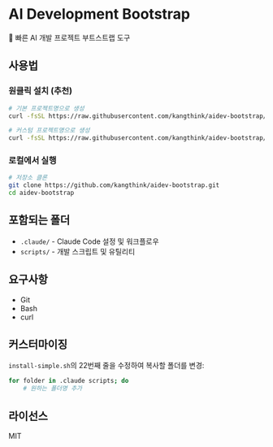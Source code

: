 # AI Development Bootstrap

🚀 빠른 AI 개발 프로젝트 부트스트랩 도구

## 사용법

### 원클릭 설치 (추천)

```bash
# 기본 프로젝트명으로 생성
curl -fsSL https://raw.githubusercontent.com/kangthink/aidev-bootstrap/main/install-simple.sh | bash

# 커스텀 프로젝트명으로 생성
curl -fsSL https://raw.githubusercontent.com/kangthink/aidev-bootstrap/main/install-simple.sh | bash -s -- my-ai-project
```

### 로컬에서 실행

```bash
# 저장소 클론
git clone https://github.com/kangthink/aidev-bootstrap.git
cd aidev-bootstrap
```

## 포함되는 폴더

- `.claude/` - Claude Code 설정 및 워크플로우
- `scripts/` - 개발 스크립트 및 유틸리티

## 요구사항

- Git
- Bash
- curl

## 커스터마이징

`install-simple.sh`의 22번째 줄을 수정하여 복사할 폴더를 변경:

```bash
for folder in .claude scripts; do
    # 원하는 폴더명 추가
```

## 라이선스

MIT